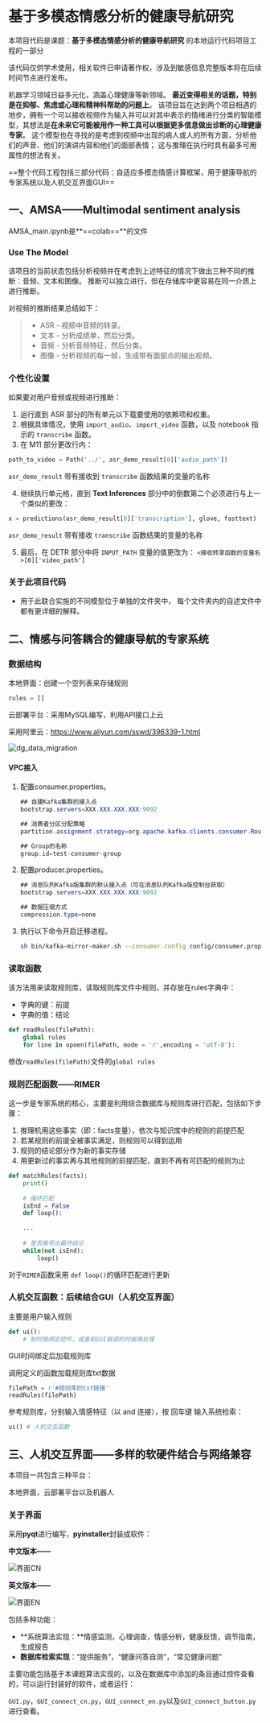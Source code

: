 
# 基于多模态情感分析的健康导航研究

本项目代码是课题：**基于多模态情感分析的健康导航研究** 的本地运行代码项目工程的一部分

该代码仅供学术使用，相关软件已申请著作权，涉及到敏感信息完整版本将在后续时间节点进行发布。


机器学习领域日益多元化，涵盖心理健康等新领域。 **最近变得相关的话题，特别是在抑郁、焦虑或心理和精神科帮助的问题上**。 该项目旨在达到两个项目相遇的地步，拥有一个可以接收视频作为输入并可以对其中表示的情绪进行分类的智能模型，其想法是**在未来它可能被用作一种工具可以根据更多信息做出诊断的心理健康专家**。 这个模型也在寻找的是考虑到视频中出现的病人或人的所有方面，分析他们的声音、他们的演讲内容和他们的面部表情； 这与推理在执行时具有最多可用属性的想法有关。

==整个代码工程包括三部分代码：自适应多模态情感计算框架，用于健康导航的专家系统以及人机交互界面GUI==



## 一、AMSA——Multimodal sentiment analysis

AMSA_main.ipynb是**==colab==**的文件

### Use The Model

该项目的当前状态包括分析视频并在考虑到上述特征的情况下做出三种不同的推断：音频、文本和图像。 推断可以独立进行，但在存储库中更容易在同一介质上进行推断。

对视频的推断结果总结如下：

> * ASR - 视频中音频的转录。
> * 文本 - 分析成绩单，然后分类。
> * 音频 - 分析音频特征，然后分类。
> * 图像 - 分析视频的每一帧，生成带有面部点的输出视频。


### 个性化设置

如果要对用户音频或视频进行推断：

1. 运行直到 ASR 部分的所有单元以下载要使用的依赖项和权重。
2. 根据具体情况，使用 `import_audio`、`import_video` 函数，以及 notebook 指示的 `transcribe` 函数。
3. 在 M11 部分更改行内：

```python
path_to_video = Path('../', asr_demo_result[0]['audio_path'])
```

 `asr_demo_result` 带有接收到 `transcribe` 函数结果的变量的名称

4. 继续执行单元格，直到 **Text Inferences** 部分中的倒数第二个必须进行与上一个类似的更改：

```python
x = predictions(asr_demo_result[0]['transcription'], glove, fasttext)
```

`asr_demo_result` 带有接收 `transcribe` 函数结果的变量的名称

5. 最后，在 DETR 部分中将 `INPUT_PATH` 变量的值更改为：
   `<接收转录函数的变量名>[0]['video_path']`

### 关于此项目代码

* 用于此联合实施的不同模型位于单独的文件夹中，
  每个文件夹内的自述文件中都有更详细的解释。



## 二、情感与问答耦合的健康导航的专家系统

### 数据结构

本地界面：创建一个空列表来存储规则

```python
rules = []
```

云部署平台：采用MySQL编写，利用API接口上云

采用阿里云：https://www.aliyun.com/sswd/396339-1.html

![dg_data_migration](https://help-static-aliyun-doc.aliyuncs.com/assets/img/zh-CN/1116119951/p98881.png)

#### VPC接入

1. 配置consumer.properties。

   ```csharp
   ## 自建Kafka集群的接入点
   bootstrap.servers=XXX.XXX.XXX.XXX:9092
   
   ## 消费者分区分配策略
   partition.assignment.strategy=org.apache.kafka.clients.consumer.RoundRobinAssignor
   
   ## Group的名称
   group.id=test-consumer-group
   ```

1. 配置producer.properties。

   ```java
   ## 消息队列Kafka版集群的默认接入点（可在消息队列Kafka版控制台获取）
   bootstrap.servers=XXX.XXX.XXX.XXX:9092
   
   ## 数据压缩方式
   compression.type=none                                
   ```

2. 执行以下命令开启迁移进程。

   ```bash
   sh bin/kafka-mirror-maker.sh --consumer.config config/consumer.properties --producer.config config/producer.proper
   ```



### 读取函数

该方法用来读取规则库，读取规则库文件中规则，并存放在rules字典中：

- 字典的键：前提
- 字典的值：结论

```python
def readRules(filePath):
	global rules
    for line in opoen(filePath, mode = 'r',encoding = 'utf-8'):
```

修改`readRules(filePath)`文件的`global rules`

### 规则匹配函数——RIMER

这一步是专家系统的核心，主要是利用综合数据库与规则库进行匹配，包括如下步骤：

1. 推理机用这些事实（即：facts变量），依次与知识库中的规则的前提匹配
2. 若某规则的前提全被事实满足，则规则可以得到运用
3. 规则的结论部分作为新的事实存储
4. 用更新过的事实再与其他规则的前提匹配，直到不再有可匹配的规则为止

```python
def matchRules(facts):
    print()
    
    # 循环匹配
    isEnd = False
    def loop():
	
    ...
    
    # 是否推导出最终结论
    while(not isEnd):
        loop()
```

对于`RIMER`函数采用 `def loop()`的循环匹配进行更新

### 人机交互函数：后续结合GUI（人机交互界面）

主要是用户输入规则

```python
def ui():
	# 到时候绑定控件，或者和GUI联调的时候再处理
```

GUI时间绑定后加载规则库

调用定义的函数加载规则库txt数据

```python
filePath = r'#规则库的txt链接'
readRules(filePath)
```

参考规则库，分别输入情感特征（以 and 连接），按 回车键 输入系统检索：

```python
ui() # 人机交互函数
```



## 三、人机交互界面——多样的软硬件结合与网络兼容

本项目一共包含三种平台：

本地界面，云部署平台以及机器人

### 关于界面

采用**pyqt**进行编写，**pyinstaller**封装成软件：

**中文版本——**

![界面CN](https://user-images.githubusercontent.com/110955859/184325490-dac197c5-0acd-44b5-b15e-c7fb8c561037.png)


**英文版本——**

![界面EN](https://user-images.githubusercontent.com/110955859/184325508-b5d5ed38-dff5-41e5-9fa0-9f18ea38d747.png)


包括多种功能：

* **系统算法实现：**情感监测，心理调查，情感分析，健康反馈，调节指南，生成报告
* **数据库检索实现**：“提供服务”，“健康问答自测”，“常见健康问题”

主要功能包括基于本课题算法实现的，以及在数据库中添加的条目通过控件查看的，可以运行封装好的软件，或者运行：

`GUI.py`，`GUI_connect_cn.py`，`GUI_connect_en.py`以及`GUI_connect_button.py`进行查看。
